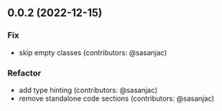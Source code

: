 ## 0.0.2 (2022-12-15)

### Fix

- skip empty classes (contributors: @sasanjac)

### Refactor

- add type hinting (contributors: @sasanjac)
- remove standalone code sections (contributors: @sasanjac)

